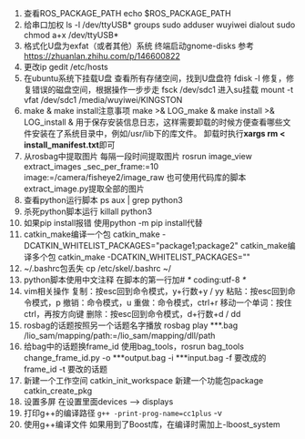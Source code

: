 1. 查看ROS_PACKAGE_PATH
echo $ROS_PACKAGE_PATH
2. 给串口加权
ls -l /dev/ttyUSB*
groups
sudo adduser wuyiwei dialout
sudo chmod a+x /dev/ttyUSB*
3. 格式化U盘为exfat（或者其他）系统
终端启动gnome-disks
参考 https://zhuanlan.zhihu.com/p/146600822
4. 更改ip
gedit /etc/hosts
5. 在ubuntu系统下挂载U盘
查看所有存储空间，找到U盘盘符
fdisk -l
修复，修复错误的磁盘空间，根据操作一步步走
fsck /dev/sdc1
进入su挂载
mount -t vfat /dev/sdc1 /media/wuyiwei/KINGSTON
6. make & make install注意事项
make >& LOG_make &
make install >& LOG_install &
用于保存安装信息日志，这样需要卸载的时候方便查看哪些文件安装在了系统目录中，例如/usr/lib下的库文件。
卸载时执行**xargs rm < install_manifest.txt**即可
7. 从rosbag中提取图片
每隔一段时间提取图片  rosrun image_view extract_images _sec_per_frame:=10 image:=/camera/fisheye2/image_raw
也可使用代码库的脚本extract_image.py提取全部的图片
8. 查看python运行脚本
ps aux | grep python3
9. 杀死python脚本运行
killall python3
10. 如果pip install报错
使用python -m pip install代替
11. catkin_make编译一个包
catkin_make -DCATKIN_WHITELIST_PACKAGES="package1;package2"
catkin_make编译多个包
catkin_make -DCATKIN_WHITELIST_PACKAGES=""
12. ~/.bashrc包丢失
cp  /etc/skel/.bashrc   ~/
13. python脚本使用中文注释
在脚本的第一行加# _*_ coding:utf-8 _*_ 
14. vim相关操作
复制：按esc回到命令模式，y+行数+y / yy
粘贴：按esc回到命令模式，p
撤销：命令模式，u
重做：命令模式，ctrl+r
移动一个单词：按住ctrl，再按方向键
删除：按esc回到命令模式，d+行数+d / dd
15. rosbag的话题按照另一个话题名字播放
rosbag play ***.bag /lio_sam/mapping/path:=/lio_sam/mapping/dll/path
16. 给bag中的话题换frame_id
使用bag_tools，rosrun bag_tools change_frame_id.py -o ***output.bag -i ***input.bag -f 要改成的frame_id -t 要改的话题
17. 新建一个工作空间
catkin_init_workspace
新建一个功能包package
catkin_create_pkg
18. 设置多屏
在设置里面devices ——>  displays
19. 打印g++的编译路径
`g++ -print-prog-name=cc1plus` -v
20. 使用g++编译文件
如果用到了Boost库，在编译时需加上-lboost_system
